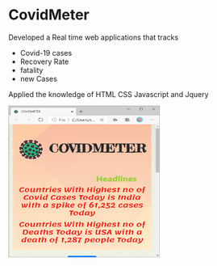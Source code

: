 # CovidMeter
Developed a Real time web applications that tracks <br>
<ul>
  <li>Covid-19 cases</li>
  <li>Recovery Rate</li>
  <li>fatality</li>
  <li>new Cases</li>
</ul>
<p>Applied the knowledge of HTML CSS Javascript and Jquery</p>
<img src="screenshot.png" alt='covidMeter' height="300px" width="300px">
